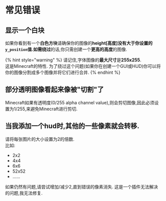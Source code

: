# 常见错误

## 显示一个白块

如果你看到有一个**白色方块**请确保你的图像的**height\[高度\]**没有大于你设置的`y_position`值.如需**绕过**的话,你只需创建一个**更高的高度**的图像.

{% hint style="warning" %}
请记住,字体图像的**最大尺寸**是**255x255**.  
这是Minecraft的特性. 为了绕过这个问题\(如果你在创建一个GUI或HUD\)你可以将你的图像分割成多个图像并将它们进行合并.
{% endhint %}

## 部分透明图像看起来像被"切割"了

Minecraft如果有透明度\(0/255 alpha channel value\),则会剪切图像,因此必须设置为1/255,来避免Minecraft进行剪切.

## 当我添加一个hud时,其他的一些像素就会转移.

请将每张图片的大小设置为2的倍数.  
比如:

* 2x2  
* 4x4  
* 6x6  
* 52x52  
* ......  

如果仍然有问题,请尝试增加/减少2,直到错误的像素消失. 这是一个插件无法解决的问题,我无法修复.

